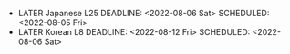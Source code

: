 - LATER Japanese L25
  DEADLINE: <2022-08-06 Sat>
  SCHEDULED: <2022-08-05 Fri>
- LATER Korean L8
  DEADLINE: <2022-08-12 Fri>
  SCHEDULED: <2022-08-06 Sat>